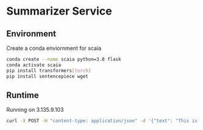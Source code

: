 # Summarizer Service


## Environment

Create a conda enviornment for scaia

```bash
conda create --name scaia python=3.8 flask
conda activate scaia
pip install transformers[torch]
pip install sentencepiece wget

```



## Runtime


Running on  3.135.9.103

```bash
curl -X POST -H "content-type: application/json" -d '{"text": "This is the document to summarize"}' http://18.218.29.151:5000/summarizeText
```

